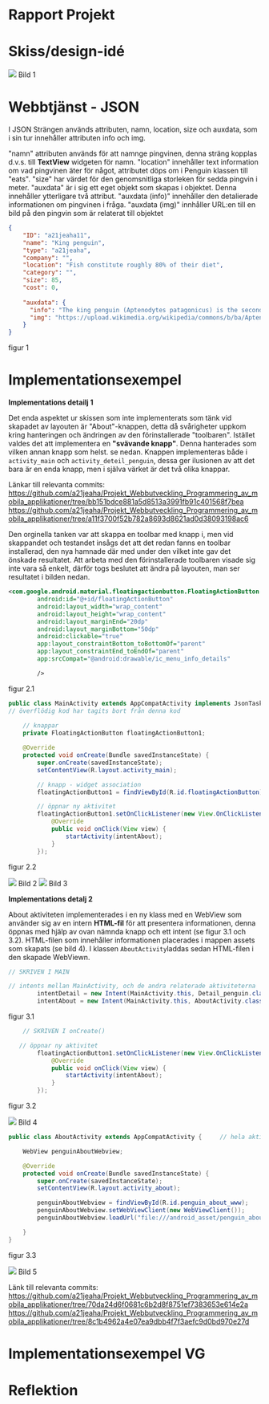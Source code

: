 
# Rapport Projekt

# Skiss/design-idé

![](skiss.jpg)
Bild 1

# Webbtjänst - JSON

I JSON Strängen används attributen, namn, location, size och auxdata, som i sin tur innehåller attributen info och img.

"namn" attributen används för att namnge pingvinen, denna sträng kopplas d.v.s. till __TextView__ widgeten för namn.
"location" innehåller text information om vad pingvinen äter för något, attributet döps om i Penguin klassen till "eats".
"size" har värdet för den genomsnitliga storleken för sedda pingvin i meter.
"auxdata" är i sig ett eget objekt som skapas i objektet. Denna innehåller ytterligare två attribut.
"auxdata (info)" innehåller den detalierade informationen om pingvinen i fråga.
"auxdata (img)" innhåller URL:en till en bild på den pingvin som är relaterat till objektet   

````JSON
{
    "ID": "a21jeaha11",
    "name": "King penguin",
    "type": "a21jeaha",
    "company": "",
    "location": "Fish constitute roughly 80% of their diet",
    "category": "",
    "size": 85,
    "cost": 0,
    
    "auxdata": {
      "info": "The king penguin (Aptenodytes patagonicus) is the second largest species of penguin, smaller, but somewhat similar in appearance to the emperor penguin. There are two subspecies: A. p. patagonicus and A. p. halli; patagonicus is found in the South Atlantic and halli in the South Indian Ocean (at the Kerguelen Islands, Crozet Island, Prince Edward Islands and Heard Island and McDonald Islands) and at Macquarie Island. King penguins mainly eat lanternfish, squid and krill. On foraging trips, king penguins repeatedly dive to over 100 metres (300 ft), and have been recorded at depths greater than 300 metres (1,000 ft). Predators of the king penguin include giant petrels, skuas, the snowy sheathbill, the leopard seal and the orca. King penguins breed on the Subantarctic islands at the northern reaches of Antarctica, South Georgia, and other temperate islands of the region. ",
      "img": "https://upload.wikimedia.org/wikipedia/commons/b/ba/Aptenodytes_patagonicus_-St_Andrews_Bay%2C_South_Georgia%2C_British_Overseas_Territories%2C_UK_-head-8_%281%29.jpg"
    }
}
````
figur 1

# Implementationsexempel

**Implementations detailj 1**

Det enda aspektet ur skissen som inte implementerats som tänk vid skapadet av layouten är "About"-knappen, detta då svårigheter uppkom kring hanteringen och ändringen av den förinstallerade "toolbaren". Istället valdes det att implementera en __"svävande knapp"__.
Denna hanterades som vilken annan knapp som helst. se nedan. Knappen implementeras både i `activity_main` och `activity_deteil_penguin`, dessa ger ilusionen av att det bara är en enda knapp, men i själva värket är det två olika knappar.

Länkar till relevanta commits:  https://github.com/a21jeaha/Projekt_Webbutveckling_Programmering_av_mobila_applikationer/tree/bb151bdce881a5d8513a3991fb91c401568f7bea
                                https://github.com/a21jeaha/Projekt_Webbutveckling_Programmering_av_mobila_applikationer/tree/a11f3700f52b782a8693d8621ad0d38093198ac6

Den orginella tanken var att skappa en toolbar med knapp i, men vid skappandet och testandet insågs det att det redan fanns en toolbar installerad, den nya hamnade där med under den vilket inte gav det önskade resultatet.
Att arbeta med den förinstallerade toolbaren visade sig inte vara så enkelt, därför togs beslutet att ändra på layouten, man ser resultatet i bilden nedan. 

```xml
<com.google.android.material.floatingactionbutton.FloatingActionButton
        android:id="@+id/floatingActionButton"
        android:layout_width="wrap_content"
        android:layout_height="wrap_content"
        android:layout_marginEnd="20dp"
        android:layout_marginBottom="50dp"
        android:clickable="true"
        app:layout_constraintBottom_toBottomOf="parent"
        app:layout_constraintEnd_toEndOf="parent"
        app:srcCompat="@android:drawable/ic_menu_info_details"

        />
``` 
figur 2.1

````java
public class MainActivity extends AppCompatActivity implements JsonTask.JsonTaskListener{
// överflödig kod har tagits bort från denna kod 
    
    // knappar
    private FloatingActionButton floatingActionButton1;

    @Override
    protected void onCreate(Bundle savedInstanceState) {
        super.onCreate(savedInstanceState);
        setContentView(R.layout.activity_main);

        // knapp - widget association
        floatingActionButton1 = findViewById(R.id.floatingActionButton);

        // öppnar ny aktivitet
        floatingActionButton1.setOnClickListener(new View.OnClickListener() {
            @Override
            public void onClick(View view) {
                startActivity(intentAbout);
            }
        });
````
figur 2.2

![](floatinactionbutton.jpg) Bild 2 
![](floating_action_button2.jpg) Bild 3

**Implementations detalj 2**

About aktiviteten implementerades i en ny klass med en WebView som använder sig av en intern __HTML-fil__ för att presentera informationen, denna öppnas med hjälp av ovan nämnda knapp och ett intent (se figur 3.1 och 3.2).
HTML-filen som innehåller informationen placerades i mappen assets som skapats (se bild 4). I klassen `AboutActivity`laddas sedan HTML-filen i den skapade WebViewn. 


```java
// SKRIVEN I MAIN

// intents mellan MainActivity, och de andra relaterade aktiviteterna
        intentDetail = new Intent(MainActivity.this, Detail_penguin.class );
        intentAbout = new Intent(MainActivity.this, AboutActivity.class);       <---  Denna intent
```
figur 3.1

```java
    // SKRIVEN I onCreate()

   // öppnar ny aktivitet
        floatingActionButton1.setOnClickListener(new View.OnClickListener() {
            @Override
            public void onClick(View view) {
                startActivity(intentAbout);
            }
        });
```
figur 3.2


![](assets_html.jpg) Bild 4

````java
public class AboutActivity extends AppCompatActivity {     // hela aktiviteten är en Webview som öppnar den intärna sidan "penguin_about.html"

    WebView penguinAboutWebview;                

    @Override
    protected void onCreate(Bundle savedInstanceState) {
        super.onCreate(savedInstanceState);
        setContentView(R.layout.activity_about);

        penguinAboutWebview = findViewById(R.id.penguin_about_www);
        penguinAboutWebview.setWebViewClient(new WebViewClient());
        penguinAboutWebview.loadUrl("file:///android_asset/penguin_about.html");

    }
}
````
figur 3.3

 ![](about_page.jpg) Bild 5

Länk till relevanta commits:    https://github.com/a21jeaha/Projekt_Webbutveckling_Programmering_av_mobila_applikationer/tree/70da24d6f0681c6b2d8f8751ef7383653e614e2a
                                https://github.com/a21jeaha/Projekt_Webbutveckling_Programmering_av_mobila_applikationer/tree/8c1b4962a4e07ea9dbb4f7f3aefc9d0bd970e27d

# Implementationsexempel VG
# Reflektion